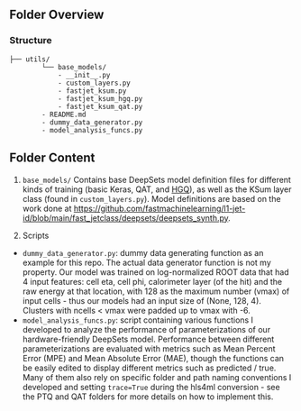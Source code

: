 ## Folder Overview 

### Structure 

```
├── utils/ 
        └── base_models/
            - __init__.py
            - custom_layers.py 
            - fastjet_ksum.py 
            - fastjet_ksum_hgq.py 
            - fastjet_ksum_qat.py 
        - README.md
        - dummy_data_generator.py
        - model_analysis_funcs.py 
```

## Folder Content 

1) ```base_models/```
Contains base DeepSets model definition files for different kinds of training (basic Keras, QAT, and [HGQ](https://fastmachinelearning.org/hls4ml/advanced/hgq.html)), as well as the KSum layer class (found in ```custom_layers.py```). Model definitions are based on the 
work done at https://github.com/fastmachinelearning/l1-jet-id/blob/main/fast_jetclass/deepsets/deepsets_synth.py.

2) Scripts
- ```dummy_data_generator.py```: dummy data generating function as an example for this repo. The actual data generator function is not my property.
Our model was trained on log-normalized ROOT data that had 4 input features: cell eta, cell phi, calorimeter layer (of the hit) and the raw energy at that location, with
128 as the maximum number (vmax) of input cells - thus our models had an input size of (None, 128, 4). Clusters with ncells < vmax were padded up to vmax with -6.
- ```model_analysis_funcs.py```: script containing various functions I developed to analyze the performance of parameterizations of our hardware-friendly DeepSets model. Performance between different parameterizations are evaluated with metrics such as Mean Percent Error (MPE) and Mean Absolute Error (MAE), though the functions
can be easily edited to display different metrics such as predicted / true. Many of them also rely on specific folder and path naming 
conventions I developed and setting ```trace=True``` during the hls4ml conversion - see the PTQ and QAT folders 
for more details on how to implement this. 
   




